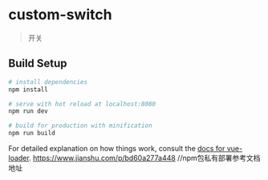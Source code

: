 # custom-switch

> 开关

## Build Setup

``` bash
# install dependencies
npm install

# serve with hot reload at localhost:8080
npm run dev

# build for production with minification
npm run build
```

For detailed explanation on how things work, consult the [docs for vue-loader](http://vuejs.github.io/vue-loader).
https://www.jianshu.com/p/bd60a277a448 //npm包私有部署参考文档地址
